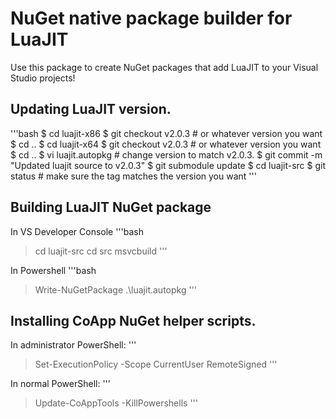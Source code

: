 # NuGet native package builder for LuaJIT

Use this package to create NuGet packages that add LuaJIT to your
Visual Studio projects!

## Updating LuaJIT version.
'''bash
$ cd luajit-x86
$ git checkout v2.0.3  # or whatever version you want
$ cd ..
$ cd luajit-x64
$ git checkout v2.0.3  # or whatever version you want
$ cd ..
$ vi luajit.autopkg  # change version to match v2.0.3.
$ git commit -m "Updated luajit source to v2.0.3"
$ git submodule update
$ cd luajit-src
$ git status  # make sure the tag matches the version you want
'''

## Building LuaJIT NuGet package
In VS Developer Console
'''bash
> cd luajit-src
> cd src
> msvcbuild
'''

In Powershell
'''bash
> Write-NuGetPackage .\luajit.autopkg
'''

## Installing CoApp NuGet helper scripts.
In administrator PowerShell:
'''
> Set-ExecutionPolicy -Scope CurrentUser RemoteSigned
'''

In normal PowerShell:
'''
> Update-CoAppTools -KillPowershells
'''
